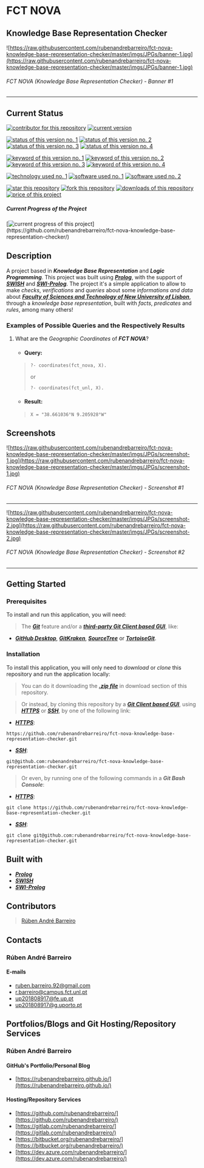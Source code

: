 # FCT NOVA
## Knowledge Base Representation Checker

![https://raw.githubusercontent.com/rubenandrebarreiro/fct-nova-knowledge-base-representation-checker/master/imgs/JPGs/banner-1.jpg](https://raw.githubusercontent.com/rubenandrebarreiro/fct-nova-knowledge-base-representation-checker/master/imgs/JPGs/banner-1.jpg)
######  FCT NOVA (Knowledge Base Representation Checker) - Banner #1

***

## Current Status
[![contributor for this repository](https://img.shields.io/badge/contributor-rubenandrebarreiro-blue.svg)](https://github.com/rubenandrebarreiro/)
[![current version](https://img.shields.io/badge/version-1.0-magenta.svg)](https://github.com/rubenandrebarreiro/fct-nova-knowledge-base-representation-checker/)

[![status of this version no. 1](https://img.shields.io/badge/status-completed-orange.svg)](https://github.com/rubenandrebarreiro/fct-nova-knowledge-base-representation-checker/)
[![status of this version no. 2](https://img.shields.io/badge/status-final-orange.svg)](https://github.com/rubenandrebarreiro/fct-nova-knowledge-base-representation-checker/)
[![status of this version no. 3](https://img.shields.io/badge/status-stable-orange.svg)](https://github.com/rubenandrebarreiro/fct-nova-knowledge-base-representation-checker/)
[![status of this version no. 4](https://img.shields.io/badge/status-documented-orange.svg)](https://github.com/rubenandrebarreiro/fct-nova-knowledge-base-representation-checker/)

[![keyword of this version no. 1](https://img.shields.io/badge/keyword-knowledge&nbsp;base-brown.svg)](https://github.com/rubenandrebarreiro/fct-nova-knowledge-base-representation-checker/)
[![keyword of this version no. 2](https://img.shields.io/badge/keyword-knowledge&nbsp;representation-brown.svg)](https://github.com/rubenandrebarreiro/fct-nova-knowledge-base-representation-checker/)
[![keyword of this version no. 3](https://img.shields.io/badge/keyword-logic-brown.svg)](https://github.com/rubenandrebarreiro/fct-nova-knowledge-base-representation-checker/)
[![keyword of this version no. 4](https://img.shields.io/badge/keyword-fct&nbsp;nova-brown.svg)](https://github.com/rubenandrebarreiro/fct-nova-knowledge-base-representation-checker/)

[![technology used no. 1](https://img.shields.io/badge/built&nbsp;with-prolog-red.svg)](https://en.wikipedia.org/wiki/Prolog)
[![software used no. 1](https://img.shields.io/badge/software-swish-gold.svg)](https://swish.swi-prolog.org)
[![software used no. 2](https://img.shields.io/badge/software-swi&nbsp;prolog-gold.svg)](https://www.swi-prolog.org/)

[![star this repository](http://githubbadges.com/star.svg?user=rubenandrebarreiro&repo=fct-nova-knowledge-base-representation-checker&style=flat)](https://github.com/rubenandrebarreiro/fct-nova-knowledge-base-representation-checker/stargazers)
[![fork this repository](http://githubbadges.com/fork.svg?user=rubenandrebarreiro&repo=fct-nova-knowledge-base-representation-checker&style=flat)](https://github.com/rubenandrebarreiro/fct-nova-knowledge-base-representation-checker/fork)
[![downloads of this repository](https://img.shields.io/github/downloads/rubenandrebarreiro/fct-nova-knowledge-base-representation-checker/total.svg)](https://github.com/rubenandrebarreiro/fct-nova-knowledge-base-representation-checker/archive/master.zip)
[![price of this project](https://img.shields.io/badge/price-free-success.svg)](https://github.com/rubenandrebarreiro/fct-nova-knowledge-base-representation-checker/archive/master.zip)

##### Current Progress of the Project

[![current progress of this project](http://progressed.io/bar/100?title=&nbsp;completed&nbsp;)](https://github.com/rubenandrebarreiro/fct-nova-knowledge-base-representation-checker/)


## Description

A project based in **_Knowledge Base Representation_** and **_Logic Programming_**. This project was built using [**_Prolog_**](https://en.wikipedia.org/wiki/Prolog), with the support of [**_SWISH_**](https://swish.swi-prolog.org/) and [**_SWI-Prolog_**](https://www.swi-prolog.org). The project it's a simple application to allow to make _checks_, _verifications_ and _queries_ about some _informations and data_ about [**_Faculty of Sciences and Technology of New University of Lisbon_**](https://www.fct.unl.pt/), through a _knowledge base representation_, built with _facts_, _predicates_ and _rules_, among many others!

### Examples of Possible Queries and the Respectively Results

1. What are the _Geographic Coordinates_ of **_FCT NOVA_**?
   * #### Query:
   > ```
   > ?- coordinates(fct_nova, X).
   > ```
   > or
   > ```
   > ?- coordinates(fct_unl, X).
   > ```
   * #### Result:
   > ```
   > X = "38.661036°N 9.205928°W"
   > ```

## Screenshots

![https://raw.githubusercontent.com/rubenandrebarreiro/fct-nova-knowledge-base-representation-checker/master/imgs/JPGs/screenshot-1.jpg](https://raw.githubusercontent.com/rubenandrebarreiro/fct-nova-knowledge-base-representation-checker/master/imgs/JPGs/screenshot-1.jpg)
######  FCT NOVA (Knowledge Base Representation Checker) - Screenshot #1

***

![https://raw.githubusercontent.com/rubenandrebarreiro/fct-nova-knowledge-base-representation-checker/master/imgs/JPGs/screenshot-2.jpg](https://raw.githubusercontent.com/rubenandrebarreiro/fct-nova-knowledge-base-representation-checker/master/imgs/JPGs/screenshot-2.jpg)
######  FCT NOVA (Knowledge Base Representation Checker) - Screenshot #2

***


## Getting Started

### Prerequisites
To install and run this application, you will need:
> The [**_Git_**](https://git-scm.com/) feature and/or a [**_third-party Git Client based GUI_**](https://git-scm.com/downloads/guis/), like:
* [**_GitHub Desktop_**](https://desktop.github.com/), [**_GitKraken_**](https://www.gitkraken.com/), [**_SourceTree_**](https://www.sourcetreeapp.com/) or [**_TortoiseGit_**](https://tortoisegit.org/).

### Installation
To install this application, you will only need to _download_ or _clone_ this repository and run the application locally:

> You can do it downloading the [**_.zip file_**](https://github.com/rubenandrebarreiro/fct-nova-knowledge-base-representation-checker/archive/master.zip) in download section of this repository.

> Or instead, by cloning this repository by a [**_Git Client based GUI_**](https://git-scm.com/downloads/guis), using [**_HTTPS_**](https://en.wikipedia.org/wiki/HTTPS) or [**_SSH_**](https://en.wikipedia.org/wiki/SSH_File_Transfer_Protocol), by one of the following link:
* [**_HTTPS_**](https://en.wikipedia.org/wiki/HTTPS):
```
https://github.com/rubenandrebarreiro/fct-nova-knowledge-base-representation-checker.git
```
* [**_SSH_**](https://en.wikipedia.org/wiki/SSH_File_Transfer_Protocol):
```
git@github.com:rubenandrebarreiro/fct-nova-knowledge-base-representation-checker.git
```

> Or even, by running one of the following commands in a **_Git Bash Console_**:
* [**_HTTPS_**](https://en.wikipedia.org/wiki/HTTPS):
```
git clone https://github.com/rubenandrebarreiro/fct-nova-knowledge-base-representation-checker.git
```
* [**_SSH_**](https://en.wikipedia.org/wiki/SSH_File_Transfer_Protocol):
```
git clone git@github.com:rubenandrebarreiro/fct-nova-knowledge-base-representation-checker.git
```

## Built with
* [**_Prolog_**](https://en.wikipedia.org/wiki/Prolog)
* [**_SWISH_**](https://swish.swi-prolog.org/)
* [**_SWI-Prolog_**](https://www.swi-prolog.org)

## Contributors

> [Rúben André Barreiro](https://github.com/rubenandrebarreiro/)

## Contacts

### Rúben André Barreiro
#### E-mails
* [ruben.barreiro.92@gmail.com](mailto:ruben.barreiro.92@gmail.com)
* [r.barreiro@campus.fct.unl.pt](mailto:r.barreiro@campus.fct.unl.pt)
* [up201808917@fe.up.pt](mailto:up201808917@fe.up.pt)
* [up201808917@g.uporto.pt](mailto:up201808917@g.uporto.pt)

## Portfolios/Blogs and Git Hosting/Repository Services

### Rúben André Barreiro
#### GitHub's Portfolio/Personal Blog
* [https://rubenandrebarreiro.github.io/](https://rubenandrebarreiro.github.io/)

#### Hosting/Repository Services
* [https://github.com/rubenandrebarreiro/](https://github.com/rubenandrebarreiro/)
* [https://gitlab.com/rubenandrebarreiro/](https://gitlab.com/rubenandrebarreiro/)
* [https://bitbucket.org/rubenandrebarreiro/](https://bitbucket.org/rubenandrebarreiro/)
* [https://dev.azure.com/rubenandrebarreiro/](https://dev.azure.com/rubenandrebarreiro/)
